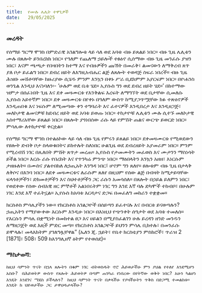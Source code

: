 ```yaml
---
title:  የሙሉ ሌሊት ተዋጊዎች
date:   29/05/2025
---
```


### መረዳት
 
የሰማይ ግርማ ሞገስ በምድራዊ አገልግሎቱ ላይ ሳለ ወደ አባቱ ብዙ ይጸልይ ነበር። ብዙ ጊዜ ሌሊቱን ሙሉ በጸሎት ይንበረከክ ነበር። የዓለም የጨለማ ኃይሎች ተፅዕኖ ሲሰማው ብዙ ጊዜ መንፈሱ ያዝን ነበር፣ እናም ጫጫታ የበዛበትን ከተማ እና የብዙዎችን ጩኸት በመራቅ፣ ልመናውን ለማቅረብ ጸጥ ያለ ቦታ ይፈልግ ነበር። ደብረ ዘይት ለእግዚአብሔር ልጅ ለጸሎት ተወዳጅ ስፍራ ነበረች። ብዙ ጊዜ ሕዝቡ መሽቶባቸው ከዙሪያው ሲሄዱ ምንም እንኳን በቀኑ ሥራ ቢደክምም አያርፍም ነበር። በዮሐንስ ወንጌል እንዲህ እናነባለን፡- ‘ሁሉም ወደ ቤቱ ሄደ። ኢየሱስ ግን ወደ ደብረ ዘይት ሄደ።’ በከተማው ዝምታ በሰፈነበት ጊዜ እና ደቀ መዛሙርቱ የእንቅልፍ እረፍት ለማግኘት ወደ ቤታቸው ሲመለሱ ኢየሱስ አይተኛም ነበር። ደቀ መዛሙርቱ በየቀኑ በዓለም ውስጥ ከሚያጋጥሟቸው ክፉ ተጽዕኖዎች እንዲጠበቁ እና ነፍሱም ለሚመጣው ቀን ተግባራት እና ፈተናዎች እንዲበረታ እና እንዲዘጋጅ፣ መለኮታዊ ልመናዎቹ ከደብረ ዘይት ወደ አባቱ ይወጡ ነበር። ተከታዮቹ ሌሊቱን ሙሉ ሲተኙ መለኮታዊ አስተማሪአቸው ይጸልይ ነበር። በጸሎት ያጎነበሰው ራሱ ላይ የምሽት ጠልና ውርጭ ይወርድ ነበር። ምሳሌው ለተከታዮቹ ቀርቷል።

የሰማይ ግርማ ሞገስ በተልዕኮው ላይ ሳለ ብዙ ጊዜ የምሩን ይጸልይ ነበር። ደቀመዛሙርቱ የሚወደውን የፀሎት ድብቅ ቦታ ስላወቁበትና ይከተሉት ስለነበር ሁልጊዜ ወደ ደብረዘይት አያመራም ነበር። ምንም የሚረብሽ ነገር በሌለበት ምሽት ጸጥታ መረጠ። ኢየሱስ የታመሙትን መፈወስ እና ሙታንን ማስነሳት ይችል ነበር። እርሱ ራሱ የበረከት እና የጥንካሬ ምንጭ ነበር። ማዕበላትን እንኳን አዘዘ፣ እነርሱም ታዘዙለት። በሙስና ያልተበከለ ለኃጢአት እንግዳ ነበር፤ ሆኖም ግን ጸለየ። ፀሎቱም ብዙ ጊዜ በታላቅ ለቅሶና በእንባ ነበር። ለደቀ መዛሙርቱና ለራሱም ጸለየ በዚህም የሰው ልጅ በብዛት ከሚታይባቸው ፍላጎቶቻችን፣ ድክመቶቻችን እና ስህተቶቻችን ጋር ራሱን አመሳሰለ። በጸሎት በኃይል ይለምን ነበር፣ የወደቀው የሰው ሰብአዊ ዘር ምኞቶች አልነበሩትም ነገር ግን እንደ እኛ ባሉ ድካሞች ተከብቦ፣ በሁሉም ነገር እንደ እኛ ተፈትኗል። ኢየሱስ ከአባቱ እርዳታና ድጋፍ በመፈለግ መከራን ተቋቋመ።
 
ክርስቶስ ምሳሌያችን ነው። የክርስቶስ አገልጋዮች በሰይጣን ይፈተናሉ እና በብርቱ ይናወጣሉን? ኃጢአትን የማያውቀው እርሱም እንዲሁ ነበር። በእነዚህ የጭንቀት ሰዓታት ወደ አባቱ ተመለሰ። የእርሱን ምሳሌ በቋሚነት በመከተል ፀጋ እና ሀይልን በሚያስፈልገን ሁሉ ይረዳን ዘንድ መንዱን ለማዘጋጀት ወደ እዚች ምድር መጣ። የክርስቶስ አገልጋዮች ይህንን ምሳሌ ቢከተሉ፣ በመንፈሱ ይሞላሉ፣ መላእክትም ያገለግሏቸዋል” (ኤለን ጂ. ኋይት፣ የቤተ ክርስቲያን ምስክሮች፣ ጥራዝ 2 [1871]፣ 508፣ 509 ከእንግሊዘኛ ዕትም የተወሰደ)።
 


### ማስታወሻ:

`ከዚህ ሳምንት ጥናት በኋላ ጸሎትን በቁም ነገር ብትወስዱት ኖሮ ሕይወታችሁ ምን ያህል የተለየ እንደሚሆን አስቡ?
`
`በሕይወትዎ ውስጥ የጸሎት ሕይወትዎ በጣም ጠንካራ የነበረው በየትኛው ወቅት ነበር? አሁን ካልሆነ እንዴት እንደገና ማደስ ይችላሉን?
`
`ከዚህ ሳምንት ጥናት በቃላችሁ የያዛችሁትን ጥቅስ በድጋሚ ተመልከቱ። እንዴት ከ ህይወታችሁ ጋር ታዋህዱታላችሁ?
`